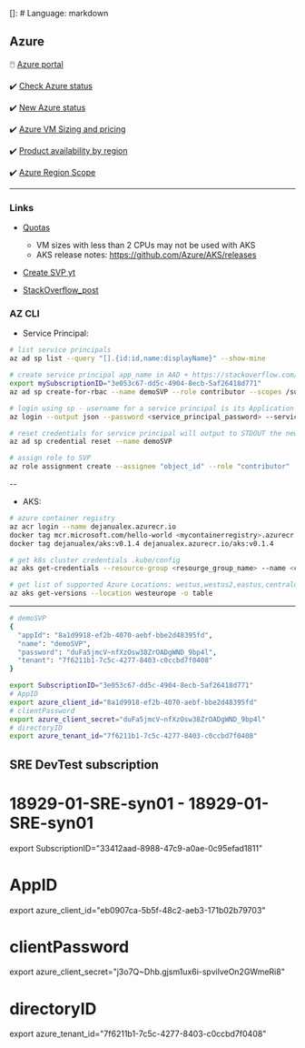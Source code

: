 []: # Language: markdown

## Azure

🖱️ [Azure portal](https://portal.azure.com/#home)

✔️ [Check Azure status](https://status.azure.com/en-us/status)

✔️ [New Azure status](https://azure.status.microsoft/en-us/status)

✔️ [Azure VM Sizing and pricing](https://azureprice.net/)

✔️ [Product availability by region](https://azure.microsoft.com/en-us/explore/global-infrastructure/products-by-region/)

✔️ [Azure Region Scope](https://azurecharts.com/instances)

---

### Links

* [Quotas](https://docs.microsoft.com/en-us/azure/aks/quotas-skus-regions)
    * VM sizes with less than 2 CPUs may not be used with AKS
    * AKS release notes: https://github.com/Azure/AKS/releases

* [Create SVP yt](https://www.youtube.com/watch?v=Kf1Tai_BkWU)
* [StackOverflow_post](https://stackoverflow.com/questions/55457349/service-principal-az-cli-login-failing-no-subscriptions-found)

### AZ CLI

* Service Principal:

```bash
# list service principals
az ad sp list --query "[].{id:id,name:displayName}" --show-mine

# create service principal app_name in AAD + https://stackoverflow.com/questions/55457349/service-principal-az-cli-login-failing-no-subscriptions-found
export mySubscriptionID="3e053c67-dd5c-4904-8ecb-5af26418d771"
az ad sp create-for-rbac --name demoSVP --role contributor --scopes /subscriptions/$mySubscriptionID

# login using sp - username for a service principal is its Application is (client) ID
az login --output json --password <service_principal_password> --service-principal --tenant <AAD_tenant> --username <service_principal>

# reset credentials for service principal will output to STDOUT the new credentials
az ad sp credential reset --name demoSVP

# assign role to SVP
az role assignment create --assignee "object_id" --role "contributor"
```
--

* AKS:

```bash
# azure container registry
az acr login --name dejanualex.azurecr.io
docker tag mcr.microsoft.com/hello-world <mycontainerregistry>.azurecr.io/hello-world:v1
docker tag dejanualex/aks:v0.1.4 dejanualex.azurecr.io/aks:v0.1.4

# get k8s cluster credentials .kube/config
az aks get-credentials --resource-group <resourge_group_name> --name <cluster-name>

# get list of supported Azure Locations: westus,westus2,eastus,centralus northeurope,westeurope
az aks get-versions --location westeurope -o table
```
---

```bash
# demoSVP
{
  "appId": "8a1d9918-ef2b-4070-aebf-bbe2d48395fd",
  "name": "demoSVP",
  "password": "duFa5jmcV~nfXzOsw38ZrOADgWND_9bp4l",
  "tenant": "7f6211b1-7c5c-4277-8403-c0ccbd7f0408"
}

export SubscriptionID="3e053c67-dd5c-4904-8ecb-5af26418d771"
# AppID
export azure_client_id="8a1d9918-ef2b-4070-aebf-bbe2d48395fd"
# clientPassword
export azure_client_secret="duFa5jmcV~nfXzOsw38ZrOADgWND_9bp4l"
# directoryID
export azure_tenant_id="7f6211b1-7c5c-4277-8403-c0ccbd7f0408"
```


## SRE DevTest subscription

# 18929-01-SRE-syn01 - 18929-01-SRE-syn01
export SubscriptionID="33412aad-8988-47c9-a0ae-0c95efad1811"
# AppID
export azure_client_id="eb0907ca-5b5f-48c2-aeb3-171b02b79703"
# clientPassword
export azure_client_secret="j3o7Q~Dhb.gjsm1ux6i-spvilveOn2GWmeRi8"
# directoryID
export azure_tenant_id="7f6211b1-7c5c-4277-8403-c0ccbd7f0408"

